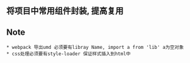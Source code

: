 ## 将项目中常用组件封装, 提高复用
## Note
    * webpack 导出umd 必须要有libray Name, import a from 'lib' a为空对象
    * css处理必须要有style-loader 保证样式插入到html中